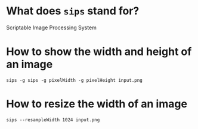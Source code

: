 # What does `sips` stand for?
Scriptable Image Processing System

# How to show the width and height of an image
```shell
sips -g sips -g pixelWidth -g pixelHeight input.png
```

# How to resize the width of an image
```shell
sips --resampleWidth 1024 input.png
```
